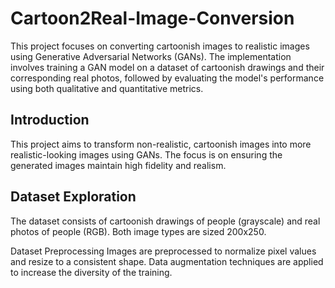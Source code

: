 # Cartoon2Real-Image-Conversion
This project focuses on converting cartoonish images to realistic images using Generative Adversarial Networks (GANs). The implementation involves training a GAN model on a dataset of cartoonish drawings and their corresponding real photos, followed by evaluating the model's performance using both qualitative and quantitative metrics.

## Introduction
This project aims to transform non-realistic, cartoonish images into more realistic-looking images using GANs. The focus is on ensuring the generated images maintain high fidelity and realism.

## Dataset Exploration
The dataset consists of cartoonish drawings of people (grayscale) and real photos of people (RGB). Both image types are sized 200x250.

Dataset Preprocessing
Images are preprocessed to normalize pixel values and resize to a consistent shape. Data augmentation techniques are applied to increase the diversity of the training.

